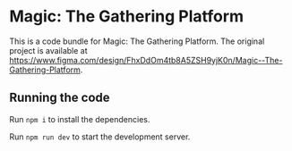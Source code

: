 # Magic: The Gathering Platform

This is a code bundle for Magic: The Gathering Platform. The original project is available at https://www.figma.com/design/FhxDdOm4tb8A5ZSH9yjK0n/Magic--The-Gathering-Platform.

## Running the code

Run `npm i` to install the dependencies.

Run `npm run dev` to start the development server.
